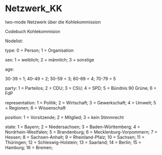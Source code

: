 # Netzwerk_KK
two-mode Netzwerk über die Kohlekommission 

Codebuch Kohlekommision 

Nodelist: 

type: 
0 = Person; 
1 = Organisation 

sex: 
1 = weiblich; 
2 = männlich;
3 = sonstige 

age: 

30-39 = 1;
40-49 = 2;
50-59 = 3;
60-69 = 4;
70-79 = 5

party: 
1 = Parteilos; 
2 = CDU; 
3 = CSU;
4 = SPD; 
5 = Bündnis 90 Grüne;
6 = FdP 

representation: 
1 = Politik; 
2 = Wirtschaft; 
3 = Gewerkschaft; 
4 = Umwelt; 
5 = Regionen; 
6 = Wissenschaft 

position: 
1 = Vorsitzende; 
2 = Mitglied; 
3 = kein Stimmrecht 

state: 
1 = Bayern; 
2 = Niedersachsen; 
3 = Baden-Württemberg; 
4 = Nordrhein-Westfalen; 
5 = Brandenburg; 
6 = Mecklenburg-Vorpommern; 
7 = Hessen; 
8 = Sachsen-Anhalt; 
9 = Rheinland-Pfalz; 
10 = Sachsen; 
11 = Thüringen; 
12 = Schleswig-Holstein; 
13 = Saarland; 
14 = Berlin; 
15 = Hamburg; 
16 = Bremen; 
